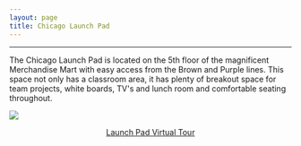 ```yaml
---
layout: page
title: Chicago Launch Pad
---
```


---
The Chicago Launch Pad is located on the 5th floor of the magnificent Merchandise Mart with easy access from the Brown and Purple lines. This space not only has a classroom area, it has plenty of breakout space for team projects, white boards, TV's and lunch room and comfortable seating throughout. 

![](../assets/img/merchandise_mart.jpg)

<center>

[Launch Pad Virtual Tour](https://chicagoconnectory.com/workspace-vr-tour/)

</center>